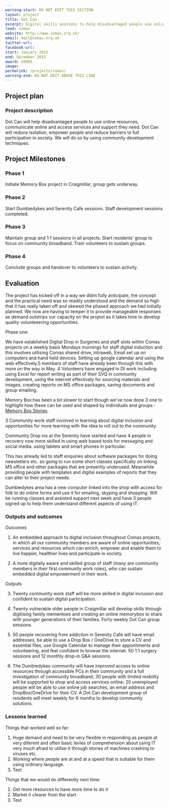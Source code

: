 ```yaml
---
warning-start: DO NOT EDIT THIS SECTION
layout: project
title: Dot Can
excerpt: Digital skills sessions to help disadvantaged people use online services and access the support they need.
lead: Comas
website: http://www.comas.org.uk/
email: mail@comas.org.uk
twitter-url: 
facebook-url: 
start: January 2015
end: December 2015
award: £9985
image:
permalink: /projects/comas/
warning-end: DO NOT EDIT ABOVE THIS LINE
---
```


## Project plan

### Project description

Dot Can will help disadvantaged people to use online resources, communicate online and access services and support they need. Dot Can will reduce isolation, empower people and reduce barriers to full participation in society. We will do so by using community development techniques.



## Project Milestones

### Phase 1

Initiate Memory Box project in Craigmillar, group gets underway.

### Phase 2

Start Dumbiedykes and Serenity Cafe sessions. Staff development sessions completed. 

### Phase 3

Maintain group and 1:1 sessions in all projects. Start residents’ group to focus on community broadband. Train volunteers to sustain groups. 

### Phase 4

Conclude groups and handover to volunteers to sustain activity.



## Evaluation

The project has kicked off in a way we didnt fully anticipate, the concept and the practical need was so readily understood and the demand so high that it has really taken off and skewed the phased approach we had initially planned. We now are having to temper it to provide manageable responses as demand outstrips our capacity on the projext as it takes time to develop quality volunteeering opportunities. 

Phase one: 

We have established Digital Drop in Surgeries and staff slots within Comas projects on a weekly basis Mondays mornings for staff digital induction and this involves utilising Comas shared drive, intraweb, Email set up on computers and hand held devices. Setting up google calendar and using the web effectively.5 members of staff have already been through this with more on the way in May. 4 Volunteers have engaged in DI work including using Excel for report writing as part of their SVQ in community development, using the internet effectively for sourcing materials and images, creating reports on MS office packages, saving documents and group emailing. 

Memory Box:has been a bit slower to start though we've now done 3 one to highlight how these can be used and shaped by individuals and groups - [Memory Box Stories](http://memoryboxstories.com/stories.php?id=0F5175KgA5).

3 Community work staff involved in learning about digital inclusion and opportunities for more learning with the idea to roll out to the community.

Community Drop ins at the Serenity have started and have 4 people in recovery now more skilled in using web based tools for messaging and social media. using tablets and smart phones in particular. 

This has already led to staff enquiries about software packages for doing newsletters etc. so going to run some short classes specifcally on linking MS office and other packages that are presently underused. Meanwhile providing people with templates and digital examples of reports that they can alter to their project needs. 

Dumbiedykes area has a new computer linked into the shop with access for folk to do online forms and use it for emailing, skyping and shopping. Will be running classes and assisted support next week and have 3 people signed up to help them understand different aspects of using IT. 

### Outputs and outcomes

Outcomes

1. An embedded approach to digital inclusion throughout Comas projects, in which all our community members are aware of online opportunities, services and resources which can enrich, empower and enable them to live happier, healthier lives and participate in society.

2. A more digitally aware and skilled group of staff (many are community members in their first community work roles), who can sustain embedded digital empowerment in their work.

Outputs

3. Twenty community work staff will be more skilled in digital inclusion and confident to sustain digital participation.

4. Twenty vulnerable older people in Craigmillar will develop skills through digitising family mementoes and creating an online memorybox to share with younger generations of their families.  Forty weekly Dot Can group sessions.

5. 50 people recovering from addiction in Serenity Café will have email addresses, be able to use a Drop Box / OneDrive to store a CV and essential files, use Google Calendar to manage their appointments and volunteering, and feel confident to browse the internet. 50  1:1 surgery sessions and 12 monthly drop-in Q&A sessions.

6. 	The Dumbiedykes community will have improved access to online resources through accessible PCs in their community and a full investigation of community broadband; 30 people with limited mobility will be supported to shop and access services online; 20 unemployed people will be able to use online job searches, an email address and DropBox/OneDrive for their CV.  A Dot Can development group of residents will meet weekly for 6 months to develop community solutions.


### Lessons learned

Things that worked well so far:

1. Huge demand and need to be very flexible in responding as people at very diferent and often basic levles of comprehension about using IT very much afraid to utilise it through stories of machines crashing to viruses etc.
2. Working where people are at and at a speed that is suitable for them using ordinary language.
3. Text

Things that we would do differently next time:

1. Get more resources to have more time to do it
2. Market it clearer from the start 
3. Text
